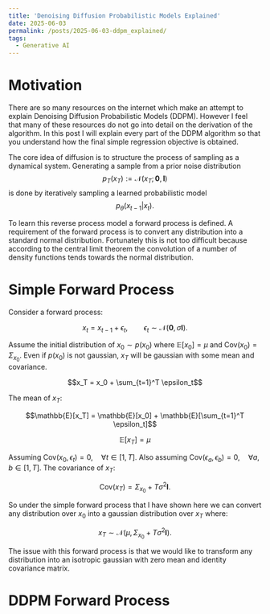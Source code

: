 ```yaml
---
title: 'Denoising Diffusion Probabilistic Models Explained'
date: 2025-06-03
permalink: /posts/2025-06-03-ddpm_explained/
tags:
  - Generative AI
---
```


# Motivation

There are so many resources on the internet which make an attempt to explain Denoising Diffusion Probabilistic Models (DDPM). However I feel that many of these resources do not go into detail on the derivation of the algorithm. In this post I will explain every part of the DDPM algorithm so that you understand how the final simple regression objective is obtained.

The core idea of diffusion is to structure the process of sampling as a dynamical system. Generating a sample from a prior noise distribution
$$p_T(x_T) := \mathcal{N}(x_T; \mathbf{0}, \mathbf{I})$$
is done by iteratively sampling a learned probabilistic model
$$p_\theta(x_{t-1} | x_t).$$

To learn this reverse process model a forward process is defined. A requirement of the forward process is to convert any distribution into a standard normal distribution. Fortunately this is not too difficult because according to the central limit theorem the convolution of a number of density functions tends towards the normal distribution. 

# Simple Forward Process

Consider a forward process:

$$x_t = x_{t-1} + \epsilon_t, \qquad \epsilon_t \sim\mathcal{N}(\mathbf{0}, \sigma\mathbf{I}).$$

Assume the initial distribution of $x_0 \sim p(x_0)$ where $\mathbb{E}[x_0] = \mu$ and $\textrm{Cov}(x_0) = \Sigma_{x_0}$. Even if $p(x_0)$ is not gaussian, $x_T$ will be gaussian with some mean and covariance.

$$x_T = x_0 + \sum_{t=1}^T \epsilon_t$$

The mean of $x_T$:

$$\mathbb{E}[x_T] = \mathbb{E}[x_0] + \mathbb{E}[\sum_{t=1}^T \epsilon_t]$$

$$\mathbb{E}[x_T] = \mu$$

Assuming $\textrm{Cov}(x_0, \epsilon_t) = 0,\quad \forall t\in[1,T]$. Also assuming $\textrm{Cov}(\epsilon_a, \epsilon_b) = 0,\quad \forall a, b\in[1,T]$. The covariance of $x_T$:

$$\textrm{Cov}(x_T) = \Sigma_{x_0} + T\sigma^2\mathbf{I}.$$

So under the simple forward process that I have shown here we can convert any distribution over $x_0$ into a gaussian distribution over $x_T$ where:

$$x_T \sim \mathcal{N}(\mu, \Sigma_{x_0}+T\sigma^2\mathbf{I}).$$

The issue with this forward process is that we would like to transform any distribution into an isotropic gaussian with zero mean and identity covariance matrix.

# DDPM Forward Process

